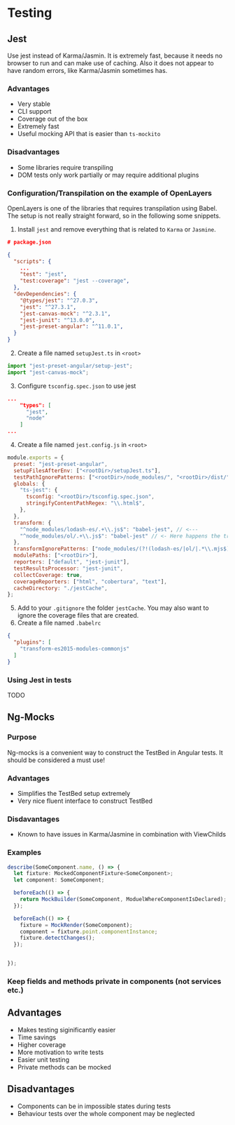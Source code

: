 # Testing

## Jest
Use jest instead of Karma/Jasmin. It is extremely fast, because it needs no browser to run and can make use of caching. Also it does not appear to have random errors, like Karma/Jasmin sometimes has.

### Advantages
- Very stable
- CLI support
- Coverage out of the box
- Extremely fast
- Useful mocking API that is easier than `ts-mockito`

### Disadvantages
- Some libraries require transpiling
- DOM tests only work partially or may require additional plugins

### Configuration/Transpilation on the example of OpenLayers
OpenLayers is one of the libraries that requires transpilation using Babel.
The setup is not really straight forward, so in the following some snippets.

1. Install `jest` and remove everything that is related to `Karma` or `Jasmine`.
```json
# package.json

{
  "scripts": {
    ...
    "test": "jest",
    "test:coverage": "jest --coverage",
  },
  "devDependencies": {
    "@types/jest": "^27.0.3",
    "jest": "^27.3.1",
    "jest-canvas-mock": "^2.3.1",
    "jest-junit": "^13.0.0",
    "jest-preset-angular": "^11.0.1",
  }
}
``` 

2. Create a file named `setupJest.ts` in `<root>`
```ts
import "jest-preset-angular/setup-jest";
import "jest-canvas-mock";
```

3. Configure `tsconfig.spec.json` to use jest
```json
...
    "types": [
      "jest",
      "node"
    ]
...
```

4. Create a file named `jest.config.js` in `<root>`
```js
module.exports = {
  preset: "jest-preset-angular",
  setupFilesAfterEnv: ["<rootDir>/setupJest.ts"],
  testPathIgnorePatterns: ["<rootDir>/node_modules/", "<rootDir>/dist/"],
  globals: {
    "ts-jest": {
      tsconfig: "<rootDir>/tsconfig.spec.json",
      stringifyContentPathRegex: "\\.html$",
    },
  },
  transform: {
    "^node_modules/lodash-es/.+\\.js$": "babel-jest", // <---
    "^node_modules/ol/.+\\.js$": "babel-jest" // <- Here happens the transpilation
  },
  transformIgnorePatterns: ["node_modules/(?!(lodash-es/|ol/|.*\\.mjs$))"], // <---
  modulePaths: ["<rootDir>"],
  reporters: ["default", "jest-junit"],
  testResultsProcessor: "jest-junit",
  collectCoverage: true,
  coverageReporters: ["html", "cobertura", "text"],
  cacheDirectory: "./jestCache",
};
```

5. Add to your `.gitignore` the folder `jestCache`. You may also want to ignore the coverage files that are created.
6. Create a file named `.babelrc`
```json
{
  "plugins": [
    "transform-es2015-modules-commonjs"
  ]
}
```

### Using Jest in tests
TODO

## Ng-Mocks
### Purpose
Ng-mocks is a convenient way to construct the TestBed in Angular tests.
It should be considered a must use!

### Advantages
- Simplifies the TestBed setup extremely
- Very nice fluent interface to construct TestBed

### Disdavantages
- Known to have issues in Karma/Jasmine in combination with ViewChilds

### Examples
```ts
describe(SomeComponent.name, () => {
  let fixture: MockedComponentFixture<SomeComponent>;
  let component: SomeComponent;

  beforeEach(() => {
    return MockBuilder(SomeComponent, ModuelWhereComponentIsDeclared);
  });

  beforeEach(() => {
    fixture = MockRender(SomeComponent);
    component = fixture.point.componentInstance;
    fixture.detectChanges();
  });


});
```

### Keep fields and methods private in components (not services etc.)

## Advantages
- Makes testing siginificantly easier
- Time savings
- Higher coverage
- More motivation to write tests
- Easier unit testing
- Private methods can be mocked

## Disadvantages
- Components can be in impossible states during tests
- Behaviour tests over the whole component may be neglected
